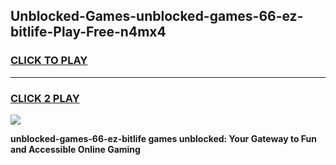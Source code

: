 
## Unblocked-Games-unblocked-games-66-ez-bitlife-Play-Free-n4mx4
<h3>
<a href="https://premium76.site?title=unblocked-games-66-ez-bitlife&ref=18A">CLICK TO PLAY</a></h3>
<hr>

<h3>
<a href="https://premium76.site?title=unblocked-games-66-ez-bitlife&ref=18A">CLICK 2 PLAY</a>
  
</h3>

<a href="https://premium76.site?title=unblocked-games-66-ez-bitlife&ref=18A"><img src="https://clearcache.store/games.png"></a>


**unblocked-games-66-ez-bitlife games unblocked: Your Gateway to Fun and Accessible Online Gaming**
